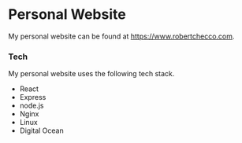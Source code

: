 # Personal Website

My personal website can be found at https://www.robertchecco.com.

### Tech

My personal website uses the following tech stack.

* React
* Express
* node.js
* Nginx
* Linux
* Digital Ocean

